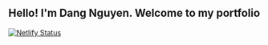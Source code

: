 ## Hello! I'm Dang Nguyen. Welcome to my portfolio

[![Netlify Status](https://api.netlify.com/api/v1/badges/d72a01cc-404a-47cf-97df-d69264aa7dbc/deploy-status)](https://app.netlify.com/sites/dangnguyen825/deploys)
